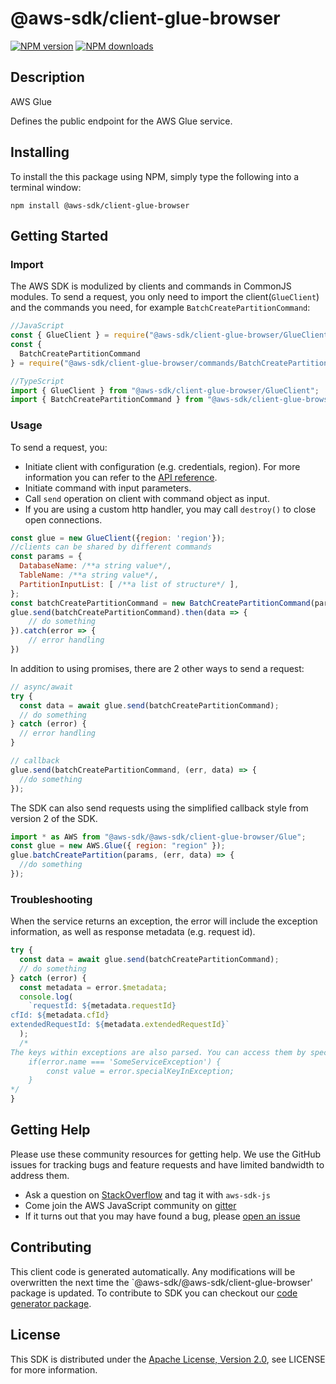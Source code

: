 # @aws-sdk/client-glue-browser

[![NPM version](https://img.shields.io/npm/v/@aws-sdk/client-glue-browser/preview.svg)](https://www.npmjs.com/package/@aws-sdk/client-glue-browser)
[![NPM downloads](https://img.shields.io/npm/dm/@aws-sdk/client-glue-browser.svg)](https://www.npmjs.com/package/@aws-sdk/client-glue-browser)

## Description

<fullname>AWS Glue</fullname> <p>Defines the public endpoint for the AWS Glue service.</p>

## Installing

To install the this package using NPM, simply type the following into a terminal window:

```
npm install @aws-sdk/client-glue-browser
```

## Getting Started

### Import

The AWS SDK is modulized by clients and commands in CommonJS modules. To send a request, you only need to import the client(`GlueClient`) and the commands you need, for example `BatchCreatePartitionCommand`:

```javascript
//JavaScript
const { GlueClient } = require("@aws-sdk/client-glue-browser/GlueClient");
const {
  BatchCreatePartitionCommand
} = require("@aws-sdk/client-glue-browser/commands/BatchCreatePartitionCommand");
```

```javascript
//TypeScript
import { GlueClient } from "@aws-sdk/client-glue-browser/GlueClient";
import { BatchCreatePartitionCommand } from "@aws-sdk/client-glue-browser/commands/BatchCreatePartitionCommand";
```

### Usage

To send a request, you:

- Initiate client with configuration (e.g. credentials, region). For more information you can refer to the [API reference][].
- Initiate command with input parameters.
- Call `send` operation on client with command object as input.
- If you are using a custom http handler, you may call `destroy()` to close open connections.

```javascript
const glue = new GlueClient({region: 'region'});
//clients can be shared by different commands
const params = {
  DatabaseName: /**a string value*/,
  TableName: /**a string value*/,
  PartitionInputList: [ /**a list of structure*/ ],
};
const batchCreatePartitionCommand = new BatchCreatePartitionCommand(params);
glue.send(batchCreatePartitionCommand).then(data => {
    // do something
}).catch(error => {
    // error handling
})
```

In addition to using promises, there are 2 other ways to send a request:

```javascript
// async/await
try {
  const data = await glue.send(batchCreatePartitionCommand);
  // do something
} catch (error) {
  // error handling
}
```

```javascript
// callback
glue.send(batchCreatePartitionCommand, (err, data) => {
  //do something
});
```

The SDK can also send requests using the simplified callback style from version 2 of the SDK.

```javascript
import * as AWS from "@aws-sdk/@aws-sdk/client-glue-browser/Glue";
const glue = new AWS.Glue({ region: "region" });
glue.batchCreatePartition(params, (err, data) => {
  //do something
});
```

### Troubleshooting

When the service returns an exception, the error will include the exception information, as well as response metadata (e.g. request id).

```javascript
try {
  const data = await glue.send(batchCreatePartitionCommand);
  // do something
} catch (error) {
  const metadata = error.$metadata;
  console.log(
    `requestId: ${metadata.requestId}
cfId: ${metadata.cfId}
extendedRequestId: ${metadata.extendedRequestId}`
  );
  /*
The keys within exceptions are also parsed. You can access them by specifying exception names:
    if(error.name === 'SomeServiceException') {
        const value = error.specialKeyInException;
    }
*/
}
```

## Getting Help

Please use these community resources for getting help. We use the GitHub issues for tracking bugs and feature requests and have limited bandwidth to address them.

- Ask a question on [StackOverflow](https://stackoverflow.com/questions/tagged/aws-sdk-js) and tag it with `aws-sdk-js`
- Come join the AWS JavaScript community on [gitter](https://gitter.im/aws/aws-sdk-js-v3)
- If it turns out that you may have found a bug, please [open an issue](https://github.com/aws/aws-sdk-js-v3/issues)

## Contributing

This client code is generated automatically. Any modifications will be overwritten the next time the `@aws-sdk/@aws-sdk/client-glue-browser' package is updated. To contribute to SDK you can checkout our [code generator package][].

## License

This SDK is distributed under the
[Apache License, Version 2.0](http://www.apache.org/licenses/LICENSE-2.0),
see LICENSE for more information.

[code generator package]: https://github.com/aws/aws-sdk-js-v3/tree/master/packages/service-types-generator
[api reference]: https://docs.aws.amazon.com/AWSJavaScriptSDK/latest/
